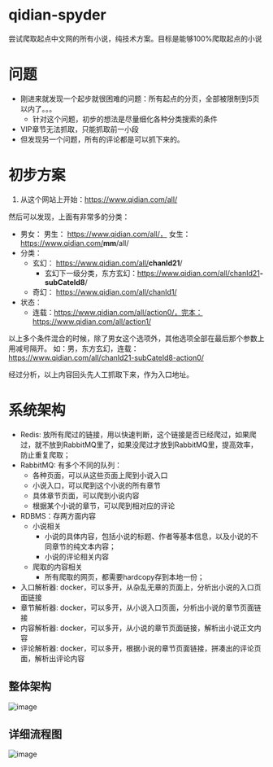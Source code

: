 # qidian-spyder
尝试爬取起点中文网的所有小说，纯技术方案。目标是能够100%爬取起点的小说

# 问题
- 刚进来就发现一个起步就很困难的问题：所有起点的分页，全部被限制到5页以内了。。。
   - 针对这个问题，初步的想法是尽量细化各种分类搜索的条件
- VIP章节无法抓取，只能抓取前一小段
- 但发现另一个问题，所有的评论都是可以抓下来的。


# 初步方案
1. 从这个网站上开始：https://www.qidian.com/all/

然后可以发现，上面有非常多的分类：

  - 男女： 男生： https://www.qidian.com/all/， 女生： https://www.qidian.com/<B>mm</B>/all/
  - 分类：
    - 玄幻： https://www.qidian.com/all/<B>chanId21</B>/
      - 玄幻下一级分类，东方玄幻：https://www.qidian.com/all/chanId21<B>-subCateId8</B>/
    - 奇幻： https://www.qidian.com/all/chanId1/
  - 状态：
    - 连载：https://www.qidian.com/all/action0/，完本：https://www.qidian.com/all/action1/


以上多个条件混合的时候，除了男女这个选项外，其他选项全部在最后那个参数上用减号隔开。
如：男，东方玄幻，连载： https://www.qidian.com/all/chanId21-subCateId8-action0/

经过分析，以上内容回头先人工抓取下来，作为入口地址。


# 系统架构
- Redis: 放所有爬过的链接，用以快速判断，这个链接是否已经爬过，如果爬过，就不放到RabbitMQ里了，如果没爬过才放到RabbitMQ里，提高效率，防止重复爬取；
- RabbitMQ: 有多个不同的队列：
  - 各种页面，可以从这些页面上爬到小说入口
  - 小说入口，可以爬到这个小说的所有章节
  - 具体章节页面，可以爬到小说内容
  - 根据某个小说的章节，可以爬到相对应的评论
- RDBMS：存两方面内容
  - 小说相关
    - 小说的具体内容，包括小说的标题、作者等基本信息，以及小说的不同章节的纯文本内容；
    - 小说的评论相关内容
  - 爬取的内容相关
    - 所有爬取的网页，都需要hardcopy存到本地一份；
- 入口解析器: docker，可以多开，从杂乱无章的页面上，分析出小说的入口页面链接
- 章节解析器: docker，可以多开，从小说入口页面，分析出小说的章节页面链接
- 内容解析器: docker，可以多开，从小说的章节页面链接，解析出小说正文内容
- 评论解析器: docker，可以多开，根据小说的章节页面链接，拼凑出的评论页面，解析出评论内容

## 整体架构
![image](https://user-images.githubusercontent.com/25471485/134043003-13d1f67d-d2ea-463e-9973-0954ca379d5b.png)

## 详细流程图
![image](https://user-images.githubusercontent.com/25471485/134043158-6bc0fd4b-678c-4e98-81d2-a3f4611b4919.png)

